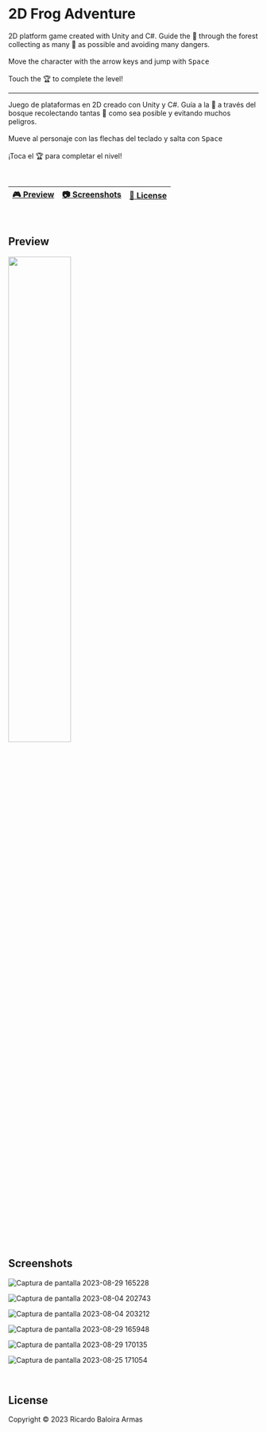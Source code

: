 # 2D Frog Adventure

2D platform game created with Unity and C#. 
Guide the 🐸 through the forest collecting as many 🍓 as possible and avoiding many dangers.
<br>
<br>
Move the character with the arrow keys and jump with <kbd>Space</kbd>
<br>
<br>
Touch the 🏆 to complete the level!

---------------------------------------------

Juego de plataformas en 2D creado con Unity y C#.
Guía a la 🐸 a través del bosque recolectando tantas 🍓 como sea posible y evitando muchos peligros.
<br>
<br>
Mueve al personaje con las flechas del teclado y salta con <kbd>Space</kbd>
<br>
<br>
¡Toca el 🏆 para completar el nivel!

<br>

| [🎮 Preview](#preview) | [:camera: Screenshots](#screenshots) | [🔖 License](#license) |
| --------------- | -------- | ----------- |

<br>

## Preview

[<img src="https://cdn.pixabay.com/photo/2019/06/25/12/59/click-here-4298145_1280.png" width="50%">](https://www.youtube.com/watch?v=ZZD9Gz4yYV0 "Preview 2D Frog Adventure")


<br>

## Screenshots

![Captura de pantalla 2023-08-29 165228](https://github.com/ricardobar96/2D-Frog-Adventure/assets/73242474/b871bbba-f2d8-4d63-9d71-eaa9897064ad)


![Captura de pantalla 2023-08-04 202743](https://github.com/ricardobar96/2D-Frog-Adventure/assets/73242474/314b36f0-e630-4a60-9795-650fd930189c)


![Captura de pantalla 2023-08-04 203212](https://github.com/ricardobar96/2D-Frog-Adventure/assets/73242474/6de2754f-7e35-4152-a8c2-735cdf95752a)


![Captura de pantalla 2023-08-29 165948](https://github.com/ricardobar96/2D-Frog-Adventure/assets/73242474/37360d75-5862-498e-8ddd-98885676db3d)


![Captura de pantalla 2023-08-29 170135](https://github.com/ricardobar96/2D-Frog-Adventure/assets/73242474/94e5f66d-4109-4255-ab0c-d11b4a885feb)


![Captura de pantalla 2023-08-25 171054](https://github.com/ricardobar96/2D-Frog-Adventure/assets/73242474/39d0c411-a3f2-44b7-ab93-dfb14a3cc653)

<br>

## License
Copyright ©️ 2023 Ricardo Baloira Armas
